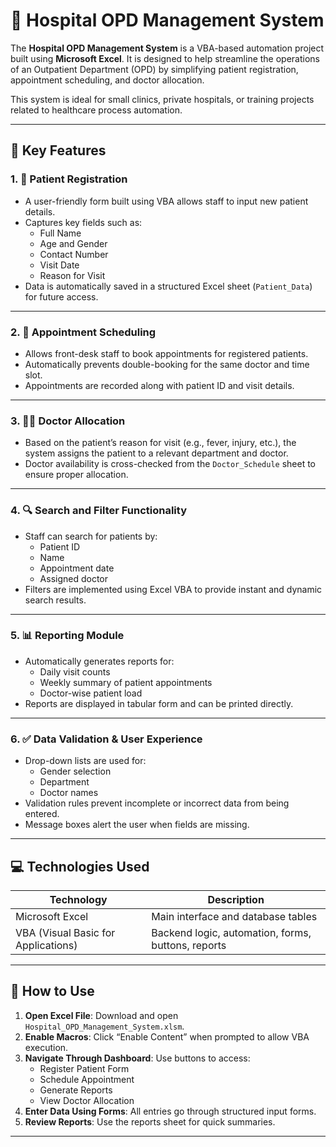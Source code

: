 # 🏥 Hospital OPD Management System

The **Hospital OPD Management System** is a VBA-based automation project built using **Microsoft Excel**. It is designed to help streamline the operations of an Outpatient Department (OPD) by simplifying patient registration, appointment scheduling, and doctor allocation.

This system is ideal for small clinics, private hospitals, or training projects related to healthcare process automation.

---

## 📌 Key Features 

### 1. 📝 Patient Registration
- A user-friendly form built using VBA allows staff to input new patient details.
- Captures key fields such as:
  - Full Name
  - Age and Gender
  - Contact Number
  - Visit Date
  - Reason for Visit
- Data is automatically saved in a structured Excel sheet (`Patient_Data`) for future access.

---

### 2. 📅 Appointment Scheduling
- Allows front-desk staff to book appointments for registered patients.
- Automatically prevents double-booking for the same doctor and time slot.
- Appointments are recorded along with patient ID and visit details.

---

### 3. 👨‍⚕️ Doctor Allocation
- Based on the patient’s reason for visit (e.g., fever, injury, etc.), the system assigns the patient to a relevant department and doctor.
- Doctor availability is cross-checked from the `Doctor_Schedule` sheet to ensure proper allocation.

---

### 4. 🔍 Search and Filter Functionality
- Staff can search for patients by:
  - Patient ID
  - Name
  - Appointment date
  - Assigned doctor
- Filters are implemented using Excel VBA to provide instant and dynamic search results.

---

### 5. 📊 Reporting Module
- Automatically generates reports for:
  - Daily visit counts
  - Weekly summary of patient appointments
  - Doctor-wise patient load
- Reports are displayed in tabular form and can be printed directly.

---

### 6. ✅ Data Validation & User Experience
- Drop-down lists are used for:
  - Gender selection
  - Department
  - Doctor names
- Validation rules prevent incomplete or incorrect data from being entered.
- Message boxes alert the user when fields are missing.

---

## 💻 Technologies Used

| Technology | Description |
|------------|-------------|
| Microsoft Excel | Main interface and database tables |
| VBA (Visual Basic for Applications) | Backend logic, automation, forms, buttons, reports |

---

## 🚀 How to Use

1. **Open Excel File**: Download and open `Hospital_OPD_Management_System.xlsm`.
2. **Enable Macros**: Click “Enable Content” when prompted to allow VBA execution.
3. **Navigate Through Dashboard**: Use buttons to access:
   - Register Patient Form
   - Schedule Appointment
   - Generate Reports
   - View Doctor Allocation
4. **Enter Data Using Forms**: All entries go through structured input forms.
5. **Review Reports**: Use the reports sheet for quick summaries.

---

